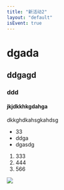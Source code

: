```yaml
---
title: "新活动2"
layout: "default"
isEvent: true
---
```


# dgada
## ddgagd
### ddd
#### jkjdkkhkgdahga

dkkghdkahsgkahdsg

- 33
- ddga
- dgasdg

1. 333
2. 444
3. 566

![]("../images/1.jpg")
